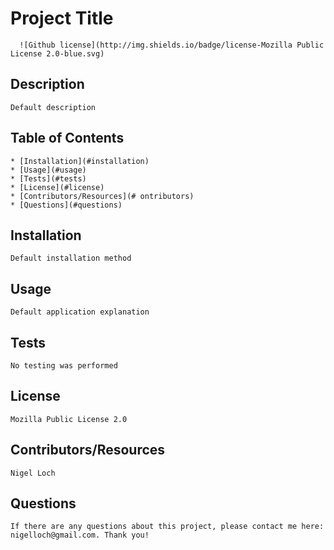 
  #  Project Title

      ![Github license](http://img.shields.io/badge/license-Mozilla Public License 2.0-blue.svg)

  ##  Description
    Default description

  ##  Table of Contents
    * [Installation](#installation)
    * [Usage](#usage)
    * [Tests](#tests)
    * [License](#license)
    * [Contributors/Resources](# ontributors)
    * [Questions](#questions)


  ##  Installation

    Default installation method


  ##  Usage

    Default application explanation


  ##  Tests

    No testing was performed


  ##  License

    Mozilla Public License 2.0


  ##  Contributors/Resources

    Nigel Loch


  ##  Questions

    If there are any questions about this project, please contact me here: nigelloch@gmail.com. Thank you!
  